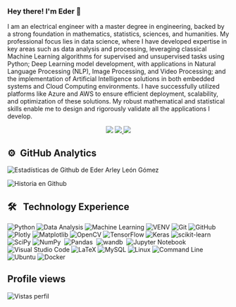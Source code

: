 
### Hey there! I'm Eder 👋

I am an electrical engineer with a master degree in engineering, backed by a strong foundation in mathematics, statistics, sciences, and humanities. My professional focus lies in data science, where I have developed expertise in key areas such as data analysis and processing, leveraging classical Machine Learning algorithms for supervised and unsupervised tasks using Python; Deep Learning model development, with applications in Natural Language Processing (NLP), Image Processing, and Video Processing; and the implementation of Artificial Intelligence solutions in both embedded systems and Cloud Computing environments. I have successfully utilized platforms like Azure and AWS to ensure efficient deployment, scalability, and optimization of these solutions. My robust mathematical and statistical skills enable me to design and rigorously validate all the applications I develop.

<p align="center">
<a href="https://www.linkedin.com/in/ealeongomez/"><img src="https://img.shields.io/badge/-Eder%20Arley%20León%20Gómez-0077B5?style=flat-square&logo=Linkedin&logoColor=white"/></a>  <a href="mailto:ealeongomez@gmail.com"><img src="https://img.shields.io/badge/-ealeongomez@gmail.com-D14836?style=flat-square&logo=Gmail&logoColor=white"/ </a> <a href="https://twitter.com/eder_arley"><img src="https://img.shields.io/badge/-@eder_arley-0077B5?style=flat-square&logo=Twitter&logoColor=white"/></a>
</p>


## ⚙️ &nbsp;GitHub Analytics

![Estadísticas de Github de Eder Arley León Gómez](https://github-readme-stats.vercel.app/api?username=ealeongomez&count_private=true&show_icons=true&theme=radical&hide_rank=false)

![Historia en Github](http://github-profile-summary-cards.vercel.app/api/cards/profile-details?username=ealeongomez&theme=nightowl&hide_border=false)

## 🛠 &nbsp; Technology Experience

![Python](https://img.shields.io/badge/-Python-3670A0?style=for-the-badge&logo=python&logoColor=ffdd54) ![Data Analysis](https://img.shields.io/badge/-Data_analysis-informational?style=for-the-badge&logo=GooglePodcasts&logoColor=white&color=FFC98B) ![Machine Learning](https://img.shields.io/badge/-Machine_Learning-informational?style=for-the-badge&logo=AIOHTTP&logoColor=white&color=FFB284) ![VENV](https://img.shields.io/badge/-🛠%20VENV-3CE32E?style=for-the-badge)
![Git](https://img.shields.io/badge/git-%23F05033.svg?style=for-the-badge&logo=git&logoColor=white) ![GitHub](https://img.shields.io/badge/-GitHub-05122A?style=for-the-badge&logo=github)&nbsp; ![Plotly](https://img.shields.io/badge/Plotly-%233F4F75.svg?style=for-the-badge&logo=plotly&logoColor=white) ![Matplotlib](https://img.shields.io/badge/Matplotlib-%23ffffff.svg?style=for-the-badge&logo=Matplotlib&logoColor=black) ![OpenCV](https://img.shields.io/badge/opencv-%23white.svg?style=for-the-badge&logo=opencv&logoColor=white) ![TensorFlow](https://img.shields.io/badge/TensorFlow-%23FF6F00.svg?style=for-the-badge&logo=TensorFlow&logoColor=white) ![Keras](https://img.shields.io/badge/Keras-%23D00000.svg?style=for-the-badge&logo=Keras&logoColor=white) ![scikit-learn](https://img.shields.io/badge/scikit--learn-%23F7931E.svg?style=for-the-badge&logo=scikit-learn&logoColor=white) ![SciPy](https://img.shields.io/badge/SciPy-%230C55A5.svg?style=for-the-badge&logo=scipy&logoColor=%white) ![NumPy](https://img.shields.io/badge/numpy%20-%23013243.svg?&style=for-the-badge&logo=numpy&logoColor=white)&nbsp; ![Pandas](https://img.shields.io/badge/pandas%20-%23150458.svg?&style=for-the-badge&logo=pandas&logoColor=white)&nbsp; ![wandb](https://img.shields.io/badge/-Weights%20&%20Biases-000?style=for-the-badge&logo=weightsandbiases)&nbsp;
![Jupyter Notebook](https://img.shields.io/badge/jupyter-%23FA0F00.svg?style=for-the-badge&logo=jupyter&logoColor=white) ![Visual Studio Code](https://img.shields.io/badge/Visual%20Studio%20Code-0078d7.svg?style=for-the-badge&logo=visual-studio-code&logoColor=white) ![LaTeX](https://img.shields.io/badge/latex-%23008080.svg?style=for-the-badge&logo=latex&logoColor=white) ![MySQL](https://img.shields.io/badge/mysql-%2300f.svg?style=for-the-badge&logo=mysql&logoColor=white) ![Linux](https://img.shields.io/badge/Linux-FCC624?style=for-the-badge&logo=linux&logoColor=black) ![Command Line](https://img.shields.io/badge/-Command_line_interface-informational?style=for-the-badge&logo=windowsterminal&logoColor=white&color=4D4D4D) ![Ubuntu](https://img.shields.io/badge/Ubuntu-E95420?style=for-the-badge&logo=ubuntu&logoColor=white) ![Docker](https://img.shields.io/badge/docker-%230db7ed.svg?style=for-the-badge&logo=docker&logoColor=white)


## Profile views
![Vistas perfil](https://komarev.com/ghpvc/?username=ealeongomez&amp;style=for-the-badge&amp;color=55acb7&amp;label=VISITANTES)
